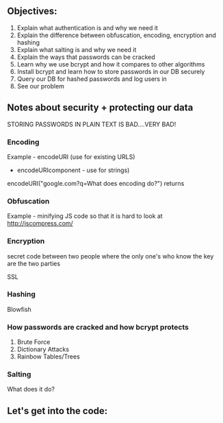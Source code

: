 ## Objectives:

1. Explain what authentication is and why we need it
2. Explain the difference between obfuscation, encoding, encryption and hashing
3. Explain what salting is and why we need it
4. Explain the ways that passwords can be cracked 
5. Learn why we use bcrypt and how it compares to other algorithms
6. Install bcrypt and learn how to store passwords in our DB securely
7. Query our DB for hashed passwords and log users in
8. See our problem 

## Notes about security + protecting our data

STORING PASSWORDS IN PLAIN TEXT IS BAD....VERY BAD!

### Encoding
Example - encodeURI (use for existing URLS)
- encodeURIcomponent - use for strings)

encodeURI("google.com?q=What does encoding do?") returns 

### Obfuscation
Example - minifying JS code so that it is hard to look at
<http://jscompress.com/> 

### Encryption

secret code between two people where the only one's who know the key are the two parties

SSL 

### Hashing

Blowfish


### How passwords are cracked and how bcrypt protects
1. Brute Force
2. Dictionary Attacks
3. Rainbow Tables/Trees

### Salting

What does it do?

## Let's get into the code: